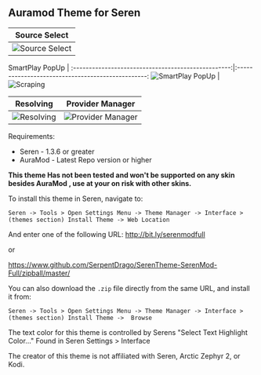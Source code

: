
## Auramod Theme for Seren

Source Select                                       |
:--------------------------------------------------:|
![Source Select](https://i.imgur.com/sqgtzXg.png)   |

SmartPlay PopUp                                     | 
:--------------------------------------------------:|:-------------------------------------------------:
![SmartPlay PopUp](https://i.imgur.com/4DVRzQG.png) | ![Scraping](https://i.imgur.com/wZukP7n.jpg)

Resolving                                           | Provider Manager
:--------------------------------------------------:|:-------------------------------------------------:
![Resolving](https://i.imgur.com/ADKZ16Y.png)       | ![Provider Manager](https://i.imgur.com/TagHvjP.png)

Requirements:
* Seren - 1.3.6 or greater
* AuraMod - Latest Repo version or higher

**This theme Has not been tested and won't be supported on any skin besides AuraMod , use at your on risk with other skins.**

To install this theme in Seren, navigate to:

`Seren -> Tools > Open Settings Menu -> Theme Manager -> Interface > (themes section) Install Theme -> Web Location`

And enter one of the following URL:
http://bit.ly/serenmodfull

or

https://www.github.com/SerpentDrago/SerenTheme-SerenMod-Full/zipball/master/

You can also download the `.zip` file directly from the same URL, and install it from:

`Seren -> Tools > Open Settings Menu -> Theme Manager -> Interface > (themes section) Install Theme ->  Browse`

The text color for this theme is controlled by Serens "Select Text Highlight Color..." Found in Seren Settings > Interface

The creator of this theme is not affiliated with Seren, Arctic Zephyr 2, or Kodi.
